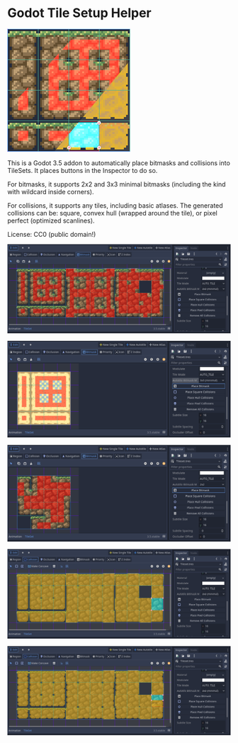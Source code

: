 # Godot Tile Setup Helper

![3x3 bitmask](addons/tile_setup_helper/icon.png)

This is a Godot 3.5 addon to automatically place bitmasks and collisions into TileSets. It places buttons in the Inspector to do so.

For bitmasks, it supports 2x2 and 3x3 minimal bitmasks (including the kind with wildcard inside corners).

For collisions, it supports any tiles, including basic atlases. The generated collisions can be: square, convex hull (wrapped around the tile), or pixel perfect (optimized scanlines).

License: CC0 (public domain!)

![3x3 bitmask](screenshots/3x3minfull.png)

![3x3 bitmask](screenshots/3x3minalt.png)

![3x3 bitmask](screenshots/2x2.png)

![3x3 bitmask](screenshots/hullcollisions.png)

![3x3 bitmask](screenshots/pxcollisions.png)
